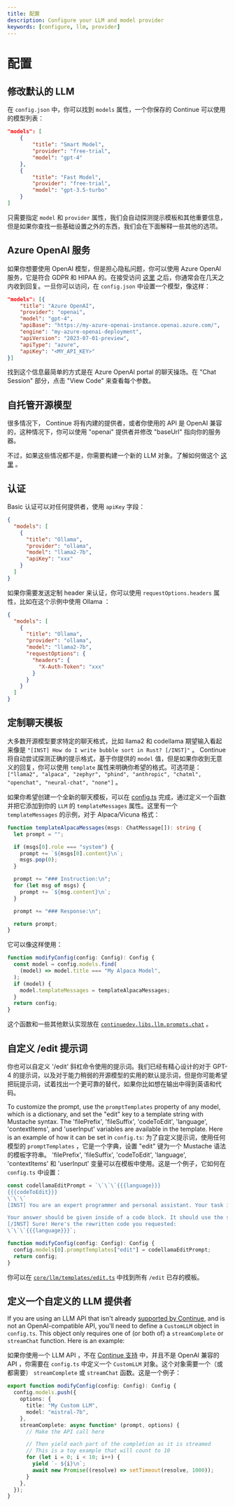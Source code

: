```yaml
---
title: 配置
description: Configure your LLM and model provider
keywords: [configure, llm, provider]
---
```


# 配置

## 修改默认的 LLM

在 `config.json` 中，你可以找到 `models` 属性，一个你保存的 Continue 可以使用的模型列表：

```json
"models": [
    {
        "title": "Smart Model",
        "provider": "free-trial",
        "model": "gpt-4"
    },
    {
        "title": "Fast Model",
        "provider": "free-trial",
        "model": "gpt-3.5-turbo"
    }
]
```

只需要指定 `model` 和 `provider` 属性，我们会自动探测提示模板和其他重要信息，但是如果你查找一些基础设置之外的东西，我们会在下面解释一些其他的选项。

## Azure OpenAI 服务

如果你想要使用 OpenAI 模型，但是担心隐私问题，你可以使用 Azure OpenAI 服务，它是符合 GDPR 和 HIPAA 的。在接受访问 [这里](https://azure.microsoft.com/en-us/products/ai-services/openai-service) 之后，你通常会在几天之内收到回复。一旦你可以访问，在 `config.json` 中设置一个模型，像这样：

```json
"models": [{
    "title": "Azure OpenAI",
    "provider": "openai",
    "model": "gpt-4",
    "apiBase": "https://my-azure-openai-instance.openai.azure.com/",
    "engine": "my-azure-openai-deployment",
    "apiVersion": "2023-07-01-preview",
    "apiType": "azure",
    "apiKey": "<MY_API_KEY>"
}]
```

找到这个信息最简单的方式是在 Azure OpenAI portal 的聊天操场。在 "Chat Session" 部分，点击 "View Code" 来查看每个参数。

## 自托管开源模型

很多情况下， Continue 将有内建的提供者，或者你使用的 API 是 OpenAI 兼容的，这种情况下，你可以使用 "openai" 提供者并修改 "baseUrl" 指向你的服务器。

不过，如果这些情况都不是，你需要构建一个新的 LLM 对象。了解如何做这个 [这里](#defining-a-custom-llm-provider) 。

## 认证

Basic 认证可以对任何提供者，使用 `apiKey` 字段：

```json title="~/.continue/config.json"
{
  "models": [
    {
      "title": "Ollama",
      "provider": "ollama",
      "model": "llama2-7b",
      "apiKey": "xxx"
    }
  ]
}
```

如果你需要发送定制 header 来认证，你可以使用 `requestOptions.headers` 属性，比如在这个示例中使用 Ollama ：

```json title="~/.continue/config.json"
{
  "models": [
    {
      "title": "Ollama",
      "provider": "ollama",
      "model": "llama2-7b",
      "requestOptions": {
        "headers": {
          "X-Auth-Token": "xxx"
        }
      }
    }
  ]
}
```

## 定制聊天模板

大多数开源模型要求特定的聊天格式，比如 llama2 和 codellama 期望输入看起来像是 `"[INST] How do I write bubble sort in Rust? [/INST]"` 。 Continue 将自动尝试探测正确的提示格式，基于你提供的 `model` 值，但是如果你收到无意义的回复，你可以使用 `template` 属性来明确你希望的格式。可选项是： `["llama2", "alpaca", "zephyr", "phind", "anthropic", "chatml", "openchat", "neural-chat", "none"]` 。

如果你希望创建一个全新的聊天模板，可以在 [config.ts](../customization/code-config.md) 完成，通过定义一个函数并把它添加到你的 `LLM` 的 `templateMessages` 属性。这里有一个 `templateMessages` 的示例，对于 Alpaca/Vicuna 格式：

```typescript
function templateAlpacaMessages(msgs: ChatMessage[]): string {
  let prompt = "";

  if (msgs[0].role === "system") {
    prompt += `${msgs[0].content}\n`;
    msgs.pop(0);
  }

  prompt += "### Instruction:\n";
  for (let msg of msgs) {
    prompt += `${msg.content}\n`;
  }

  prompt += "### Response:\n";

  return prompt;
}
```

它可以像这样使用：

```typescript title="~/.continue/config.ts"
function modifyConfig(config: Config): Config {
  const model = config.models.find(
    (model) => model.title === "My Alpaca Model",
  );
  if (model) {
    model.templateMessages = templateAlpacaMessages;
  }
  return config;
}
```

这个函数和一些其他默认实现放在 [`continuedev.libs.llm.prompts.chat`](https://github.com/continuedev/continue/blob/main/core/llm/templates/chat.ts) 。

## 自定义 /edit 提示词

你也可以自定义 '/edit' 斜杠命令使用的提示词。我们已经有精心设计的对于 GPT-4 的提示词，以及对于能力稍弱的开源模型的实用的默认提示词，但是你可能希望把玩提示词，试着找出一个更可靠的替代，如果你比如想在输出中得到英语和代码。

To customize the prompt, use the `promptTemplates` property of any model, which is a dictionary, and set the "edit" key to a template string with Mustache syntax. The 'filePrefix', 'fileSuffix', 'codeToEdit', 'language', 'contextItems', and 'userInput' variables are available in the template. Here is an example of how it can be set in `config.ts`:
为了自定义提示词，使用任何模型的 `promptTemplates` ，它是一个字典，设置 "edit" 键为一个 Mustache 语法的模板字符串。 'filePrefix', 'fileSuffix', 'codeToEdit', 'language', 'contextItems' 和 'userInput' 变量可以在模板中使用。这是一个例子，它如何在 `config.ts` 中设置：

```typescript title="~/.continue/config.ts"
const codellamaEditPrompt = `\`\`\`{{{language}}}
{{{codeToEdit}}}
\`\`\`
[INST] You are an expert programmer and personal assistant. Your task is to rewrite the above code with these instructions: "{{{userInput}}}"

Your answer should be given inside of a code block. It should use the same kind of indentation as above.
[/INST] Sure! Here's the rewritten code you requested:
\`\`\`{{{language}}}`;

function modifyConfig(config: Config): Config {
  config.models[0].promptTemplates["edit"] = codellamaEditPrompt;
  return config;
}
```

你可以在 [`core/llm/templates/edit.ts`](https://github.com/continuedev/continue/blob/main/core/llm/templates/edit.ts) 中找到所有 `/edit` 已存的模板。

## 定义一个自定义的 LLM 提供者

If you are using an LLM API that isn't already [supported by Continue](./select-provider.md), and is not an OpenAI-compatible API, you'll need to define a `CustomLLM` object in `config.ts`. This object only requires one of (or both of) a `streamComplete` or `streamChat` function. Here is an example:

如果你使用一个 LLM API ，不在 [Continue 支持](./select-provider.md) 中，并且不是 OpenAI 兼容的 API ，你需要在 `config.ts` 中定义一个 `CustomLLM` 对象。这个对象需要一个（或都需要） `streamComplete` 或 `streamChat` 函数。这是一个例子：

```typescript title="~/.continue/config.ts"
export function modifyConfig(config: Config): Config {
  config.models.push({
    options: {
      title: "My Custom LLM",
      model: "mistral-7b",
    },
    streamComplete: async function* (prompt, options) {
      // Make the API call here

      // Then yield each part of the completion as it is streamed
      // This is a toy example that will count to 10
      for (let i = 0; i < 10; i++) {
        yield `- ${i}\n`;
        await new Promise((resolve) => setTimeout(resolve, 1000));
      }
    },
  });
}
```
